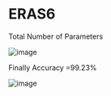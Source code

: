 # ERAS6


Total Number of Parameters 


![image](https://github.com/kiran-pyt/ERAS6/assets/120393460/0f7ed356-f6ea-4401-8c7d-3b88e98b68eb)


Finally Accuracy =99.23%



![image](https://github.com/kiran-pyt/ERAS6/assets/120393460/f459a47a-94d1-4730-b95f-5ca37eb194f9)
